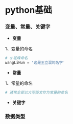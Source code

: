 # python基础

### 变量、常量、关键字

+ **变量**

1、变量的命名

```python
# 小驼峰命名
wangLiHun = '这是王立混的名字'
```

+ **常量**

1、常量的命名

```python
# 通常全部以大写英文作为常量的命名
```



+ **关键字**

### 数据类型




